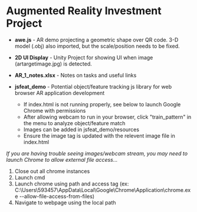 # Augmented Reality Investment Project

* **awe.js** - AR demo projecting a geometric shape over QR code. 3-D model (.obj) also imported, but the scale/position needs to be fixed.

* **2D UI Display** - Unity Project for showing UI when image (artargetimage.jpg) is detected. 

* **AR_1_notes.xlsx** - Notes on tasks and useful links 

* **jsfeat_demo** - Potential object/feature tracking js library for web browser AR application development
    - If index.html is not running properly, see below to launch Google Chrome with permissions
    - After allowing webcam to run in your browser, click "train_pattern" in the menu to analyze object/feature match
    - Images can be added in jsfeat_demo/resources 
    - Ensure the image tag is updated with the relevent image file in index.html

*If you are having trouble seeing images/webcam stream, you may need to launch Chrome to allow external file access...*
1. Close out all chrome instances
2. Launch cmd
3. Launch chrome using path and access tag (ex: C:\Users\593457\AppData\Local\Google\Chrome\Application\chrome.exe --allow-file-access-from-files)
4. Navigate to webpage using the local path
